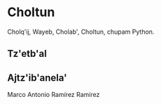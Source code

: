 # Choltun
Cholq'ij, Wayeb, Cholab', Choltun, chupam Python.

## Tz'etb'al

## Ajtz'ib'anela'
Marco Antonio Ramírez Ramírez

